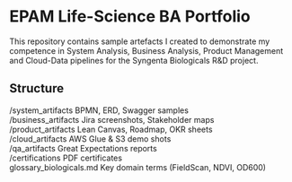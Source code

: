 # EPAM Life-Science BA Portfolio

This repository contains sample artefacts I created to demonstrate my competence in System Analysis, Business Analysis, Product Management and Cloud-Data pipelines for the Syngenta Biologicals R&D project.

## Structure


/system_artifacts      BPMN, ERD, Swagger samples  
/business_artifacts    Jira screenshots, Stakeholder maps  
/product_artifacts     Lean Canvas, Roadmap, OKR sheets  
/cloud_artifacts       AWS Glue & S3 demo shots  
/qa_artifacts          Great Expectations reports  
/certifications        PDF certificates  
glossary_biologicals.md  Key domain terms (FieldScan, NDVI, OD600)
